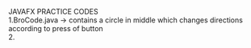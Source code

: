JAVAFX PRACTICE CODES
</br>
1.BroCode.java -> contains a circle in middle which changes directions according to press of button 
</br>
2.